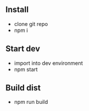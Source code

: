 ## Install
- clone git repo
- npm i

## Start dev
- import into dev environment
- npm start


## Build dist
- npm run build

